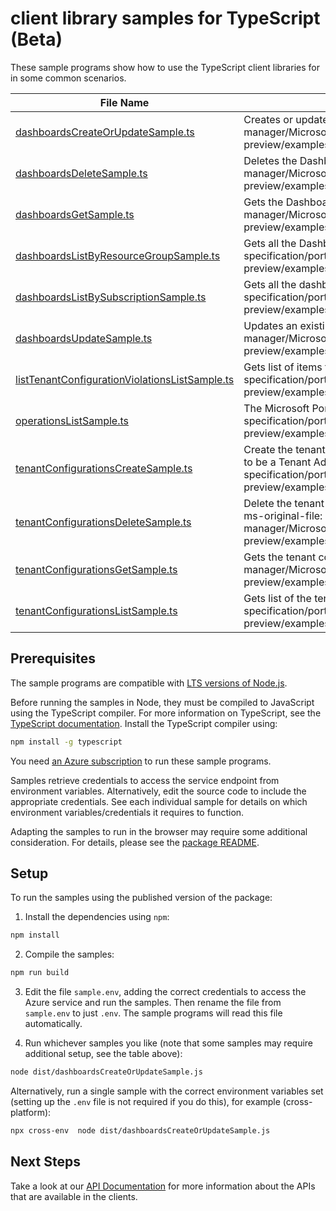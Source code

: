 # client library samples for TypeScript (Beta)

These sample programs show how to use the TypeScript client libraries for in some common scenarios.

| **File Name**                                                                                 | **Description**                                                                                                                                                                                                                                                                                           |
| --------------------------------------------------------------------------------------------- | --------------------------------------------------------------------------------------------------------------------------------------------------------------------------------------------------------------------------------------------------------------------------------------------------------- |
| [dashboardsCreateOrUpdateSample.ts][dashboardscreateorupdatesample]                           | Creates or updates a Dashboard. x-ms-original-file: specification/portal/resource-manager/Microsoft.Portal/preview/2020-09-01-preview/examples/createOrUpdateDashboard.json                                                                                                                               |
| [dashboardsDeleteSample.ts][dashboardsdeletesample]                                           | Deletes the Dashboard. x-ms-original-file: specification/portal/resource-manager/Microsoft.Portal/preview/2020-09-01-preview/examples/deleteDashboard.json                                                                                                                                                |
| [dashboardsGetSample.ts][dashboardsgetsample]                                                 | Gets the Dashboard. x-ms-original-file: specification/portal/resource-manager/Microsoft.Portal/preview/2020-09-01-preview/examples/getDashboard.json                                                                                                                                                      |
| [dashboardsListByResourceGroupSample.ts][dashboardslistbyresourcegroupsample]                 | Gets all the Dashboards within a resource group. x-ms-original-file: specification/portal/resource-manager/Microsoft.Portal/preview/2020-09-01-preview/examples/listDashboardsByResourceGroup.json                                                                                                        |
| [dashboardsListBySubscriptionSample.ts][dashboardslistbysubscriptionsample]                   | Gets all the dashboards within a subscription. x-ms-original-file: specification/portal/resource-manager/Microsoft.Portal/preview/2020-09-01-preview/examples/listDashboardsBySubscription.json                                                                                                           |
| [dashboardsUpdateSample.ts][dashboardsupdatesample]                                           | Updates an existing Dashboard. x-ms-original-file: specification/portal/resource-manager/Microsoft.Portal/preview/2020-09-01-preview/examples/updateDashboard.json                                                                                                                                        |
| [listTenantConfigurationViolationsListSample.ts][listtenantconfigurationviolationslistsample] | Gets list of items that violate tenant's configuration. x-ms-original-file: specification/portal/resource-manager/Microsoft.Portal/preview/2020-09-01-preview/examples/TenantConfiguration/GetListOfTenantConfigurationViolations.json                                                                    |
| [operationsListSample.ts][operationslistsample]                                               | The Microsoft Portal operations API. x-ms-original-file: specification/portal/resource-manager/Microsoft.Portal/preview/2020-09-01-preview/examples/operationsList.json                                                                                                                                   |
| [tenantConfigurationsCreateSample.ts][tenantconfigurationscreatesample]                       | Create the tenant configuration. If configuration already exists - update it. User has to be a Tenant Admin for this operation. x-ms-original-file: specification/portal/resource-manager/Microsoft.Portal/preview/2020-09-01-preview/examples/TenantConfiguration/CreateOrUpdateTenantConfiguration.json |
| [tenantConfigurationsDeleteSample.ts][tenantconfigurationsdeletesample]                       | Delete the tenant configuration. User has to be a Tenant Admin for this operation. x-ms-original-file: specification/portal/resource-manager/Microsoft.Portal/preview/2020-09-01-preview/examples/TenantConfiguration/DeleteTenantConfiguration.json                                                      |
| [tenantConfigurationsGetSample.ts][tenantconfigurationsgetsample]                             | Gets the tenant configuration. x-ms-original-file: specification/portal/resource-manager/Microsoft.Portal/preview/2020-09-01-preview/examples/TenantConfiguration/GetTenantConfiguration.json                                                                                                             |
| [tenantConfigurationsListSample.ts][tenantconfigurationslistsample]                           | Gets list of the tenant configurations. x-ms-original-file: specification/portal/resource-manager/Microsoft.Portal/preview/2020-09-01-preview/examples/TenantConfiguration/GetListOfTenantConfigurations.json                                                                                             |

## Prerequisites

The sample programs are compatible with [LTS versions of Node.js](https://github.com/nodejs/release#release-schedule).

Before running the samples in Node, they must be compiled to JavaScript using the TypeScript compiler. For more information on TypeScript, see the [TypeScript documentation][typescript]. Install the TypeScript compiler using:

```bash
npm install -g typescript
```

You need [an Azure subscription][freesub] to run these sample programs.

Samples retrieve credentials to access the service endpoint from environment variables. Alternatively, edit the source code to include the appropriate credentials. See each individual sample for details on which environment variables/credentials it requires to function.

Adapting the samples to run in the browser may require some additional consideration. For details, please see the [package README][package].

## Setup

To run the samples using the published version of the package:

1. Install the dependencies using `npm`:

```bash
npm install
```

2. Compile the samples:

```bash
npm run build
```

3. Edit the file `sample.env`, adding the correct credentials to access the Azure service and run the samples. Then rename the file from `sample.env` to just `.env`. The sample programs will read this file automatically.

4. Run whichever samples you like (note that some samples may require additional setup, see the table above):

```bash
node dist/dashboardsCreateOrUpdateSample.js
```

Alternatively, run a single sample with the correct environment variables set (setting up the `.env` file is not required if you do this), for example (cross-platform):

```bash
npx cross-env  node dist/dashboardsCreateOrUpdateSample.js
```

## Next Steps

Take a look at our [API Documentation][apiref] for more information about the APIs that are available in the clients.

[dashboardscreateorupdatesample]: https://github.com/Azure/azure-sdk-for-js/blob/main/sdk/portal/arm-portal/samples/v1-beta/typescript/src/dashboardsCreateOrUpdateSample.ts
[dashboardsdeletesample]: https://github.com/Azure/azure-sdk-for-js/blob/main/sdk/portal/arm-portal/samples/v1-beta/typescript/src/dashboardsDeleteSample.ts
[dashboardsgetsample]: https://github.com/Azure/azure-sdk-for-js/blob/main/sdk/portal/arm-portal/samples/v1-beta/typescript/src/dashboardsGetSample.ts
[dashboardslistbyresourcegroupsample]: https://github.com/Azure/azure-sdk-for-js/blob/main/sdk/portal/arm-portal/samples/v1-beta/typescript/src/dashboardsListByResourceGroupSample.ts
[dashboardslistbysubscriptionsample]: https://github.com/Azure/azure-sdk-for-js/blob/main/sdk/portal/arm-portal/samples/v1-beta/typescript/src/dashboardsListBySubscriptionSample.ts
[dashboardsupdatesample]: https://github.com/Azure/azure-sdk-for-js/blob/main/sdk/portal/arm-portal/samples/v1-beta/typescript/src/dashboardsUpdateSample.ts
[listtenantconfigurationviolationslistsample]: https://github.com/Azure/azure-sdk-for-js/blob/main/sdk/portal/arm-portal/samples/v1-beta/typescript/src/listTenantConfigurationViolationsListSample.ts
[operationslistsample]: https://github.com/Azure/azure-sdk-for-js/blob/main/sdk/portal/arm-portal/samples/v1-beta/typescript/src/operationsListSample.ts
[tenantconfigurationscreatesample]: https://github.com/Azure/azure-sdk-for-js/blob/main/sdk/portal/arm-portal/samples/v1-beta/typescript/src/tenantConfigurationsCreateSample.ts
[tenantconfigurationsdeletesample]: https://github.com/Azure/azure-sdk-for-js/blob/main/sdk/portal/arm-portal/samples/v1-beta/typescript/src/tenantConfigurationsDeleteSample.ts
[tenantconfigurationsgetsample]: https://github.com/Azure/azure-sdk-for-js/blob/main/sdk/portal/arm-portal/samples/v1-beta/typescript/src/tenantConfigurationsGetSample.ts
[tenantconfigurationslistsample]: https://github.com/Azure/azure-sdk-for-js/blob/main/sdk/portal/arm-portal/samples/v1-beta/typescript/src/tenantConfigurationsListSample.ts
[apiref]: https://docs.microsoft.com/javascript/api/@azure/arm-portal?view=azure-node-preview
[freesub]: https://azure.microsoft.com/free/
[package]: https://github.com/Azure/azure-sdk-for-js/tree/main/sdk/portal/arm-portal/README.md
[typescript]: https://www.typescriptlang.org/docs/home.html
